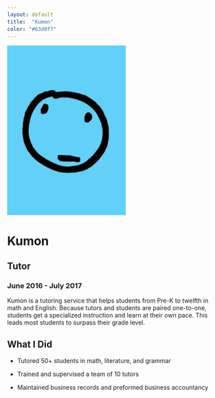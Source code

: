 ```yaml
---
layout: default
title:  "Kumon"
color: "#63d0f7"
---
```


![Kumon](/img/kumon.jpg)

# Kumon

## Tutor

### June 2016 - July 2017

Kumon is a tutoring service that helps students from Pre-K to twelfth in math and English. Because tutors and students are paired one-to-one, students get a specialized instruction and learn at their own pace. This leads most students to surpass their grade level. 

## What I Did

* Tutored 50+ students in math, literature, and grammar

* Trained and supervised a team of 10 tutors

* Maintained business records and preformed business accountancy

